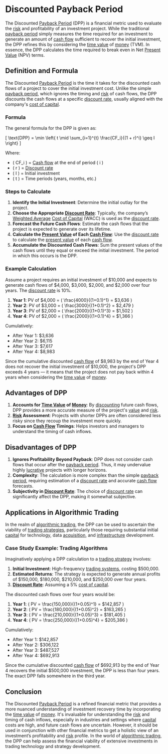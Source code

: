 # Discounted Payback Period

The Discounted [Payback Period](../p/payback_period.md) (DPP) is a financial metric used to evaluate the [risk](../r/risk.md) and profitability of an investment project. While the traditional [payback period](../p/payback_period.md) simply measures the time required for an investment to generate an amount of [cash flow](../c/cash_flow.md) sufficient to recover the initial investment, the DPP refines this by considering the [time value](../t/time_value.md) of [money](../m/money.md) (TVM). In essence, the DPP calculates the time required to break even in Net [Present Value](../p/present_value.md) (NPV) terms.

## Definition and Formula 

The Discounted [Payback Period](../p/payback_period.md) is the time it takes for the discounted cash flows of a project to cover the initial investment cost. Unlike the simple [payback period](../p/payback_period.md), which ignores the timing and [risk](../r/risk.md) of cash flows, the DPP discounts the cash flows at a specific [discount rate](../d/discount_rate.md), usually aligned with the company's [cost of capital](../c/cost_of_capital.md).

### Formula

The general formula for the DPP is given as:

\[ \text{DPP} = \min \left\{ t \mid \sum_{i=1}^{t} \frac{CF_i}{(1 + r)^i} \geq I \right\} \]

Where:

- \( CF_i \) = [Cash flow](../c/cash_flow.md) at the end of period \( i \)
- \( r \) = [Discount rate](../d/discount_rate.md)
- \( I \) = Initial investment
- \( t \) = Time periods (years, months, etc.)

### Steps to Calculate 

1. **Identify the Initial Investment**: Determine the initial outlay for the project.
2. **Choose the Appropriate [Discount Rate](../d/discount_rate.md)**: Typically, the company’s [Weighted Average](../w/weighted_average.md) [Cost of Capital](../c/cost_of_capital.md) (WACC) is used as the [discount rate](../d/discount_rate.md).
3. **Forecast the Future Cash Flows**: Estimate the cash flows that the project is expected to generate over its lifetime.
4. **Calculate the [Present Value](../p/present_value.md) of Each [Cash Flow](../c/cash_flow.md)**: Use the [discount rate](../d/discount_rate.md) to calculate the [present value](../p/present_value.md) of each [cash flow](../c/cash_flow.md).
5. **Accumulate the Discounted Cash Flows**: Sum the present values of the cash flows until they equal or exceed the initial investment. The period in which this occurs is the DPP.

### Example Calculation

Assume a project requires an initial investment of $10,000 and expects to generate cash flows of $4,000, $3,000, $2,000, and $2,000 over four years. The [discount rate](../d/discount_rate.md) is 10%.

1. **Year 1**: PV of $4,000 = \( \frac{4000}{(1+0.1)^1} = \$3,636 \)
2. **Year 2**: PV of $3,000 = \( \frac{3000}{(1+0.1)^2} = \$2,479 \)
3. **Year 3**: PV of $2,000 = \( \frac{2000}{(1+0.1)^3} = \$1,502 \)
4. **Year 4**: PV of $2,000 = \( \frac{2000}{(1+0.1)^4} = \$1,366 \)

Cumulatively:

- After Year 1: \$3,636
- After Year 2: \$6,115
- After Year 3: \$7,617
- After Year 4: \$8,983

Since the cumulative discounted [cash flow](../c/cash_flow.md) of $8,983 by the end of Year 4 does not recover the initial investment of $10,000, the project's DPP exceeds 4 years — it means that the project does not pay back within 4 years when considering the [time value](../t/time_value.md) of [money](../m/money.md).

## Advantages of DPP

1. **Accounts for [Time Value](../t/time_value.md) of [Money](../m/money.md)**: By [discounting](../d/discounting.md) future cash flows, DPP provides a more accurate measure of the project's [value](../v/value.md) and [risk](../r/risk.md).
2. **[Risk](../r/risk.md) Assessment**: Projects with shorter DPPs are often considered less risky since they recoup the investment more quickly.
3. **Focus on [Cash Flow](../c/cash_flow.md) Timings**: Helps investors and managers to understand the timing of cash inflows.

## Disadvantages of DPP

1. **Ignores Profitability Beyond Payback**: DPP does not consider cash flows that occur after the [payback period](../p/payback_period.md). Thus, it may undervalue highly [lucrative](../l/lucrative.md) projects with longer horizons.
2. **Complexity**: The calculation is more complex than the simple [payback period](../p/payback_period.md), requiring estimation of a [discount rate](../d/discount_rate.md) and accurate [cash flow](../c/cash_flow.md) forecasts.
3. **Subjectivity in [Discount Rate](../d/discount_rate.md)**: The choice of [discount rate](../d/discount_rate.md) can significantly affect the DPP, making it somewhat subjective.

## Applications in Algorithmic Trading

In the realm of [algorithmic trading](../a/accountability.md), the DPP can be used to ascertain the viability of [trading strategies](../t/trading_strategies.md), particularly those requiring substantial initial [capital](../c/capital.md) for technology, data [acquisition](../a/acquisition.md), and [infrastructure](../i/infrastructure.md) development. 

### Case Study Example: Trading Algorithms

Imaginatively applying a DPP calculation to a [trading strategy](../t/trading_strategy.md) involves:

1. **Initial Investment**: High-frequency [trading systems](../t/trading_systems.md), costing $500,000.
2. **Estimated Returns**: The strategy is expected to generate annual profits of $150,000, $180,000, $210,000, and $250,000 over four years.
3. **[Discount Rate](../d/discount_rate.md)**: Assuming a 5% [cost of capital](../c/cost_of_capital.md).

The discounted cash flows over four years would be:

1. **Year 1**: \( PV = \frac{150,000}{(1+0.05)^1} = \$142,857 \)
2. **Year 2**: \( PV = \frac{180,000}{(1+0.05)^2} = \$163,265 \)
3. **Year 3**: \( PV = \frac{210,000}{(1+0.05)^3} = \$181,405 \)
4. **Year 4**: \( PV = \frac{250,000}{(1+0.05)^4} = \$205,386 \)

Cumulatively:

- After Year 1: \$142,857
- After Year 2: \$306,122
- After Year 3: \$487,527
- After Year 4: \$692,913

Since the cumulative discounted [cash flow](../c/cash_flow.md) of $692,913 by the end of Year 4 recovers the initial $500,000 investment, the DPP is less than four years. The exact DPP falls somewhere in the third year.

## Conclusion

The Discounted [Payback Period](../p/payback_period.md) is a refined financial metric that provides a more nuanced understanding of investment recovery time by incorporating the [time value](../t/time_value.md) of [money](../m/money.md). It's invaluable for understanding the [risk](../r/risk.md) and timing of cash inflows, especially in industries and settings where [capital](../c/capital.md) costs are high, and future cash flows are uncertain. However, it should be used in conjunction with other financial metrics to get a holistic view of an investment’s profitability and [risk](../r/risk.md) profile. In the world of [algorithmic trading](../a/accountability.md), the DPP can help assess the financial viability of extensive investments in trading technology and strategy development.